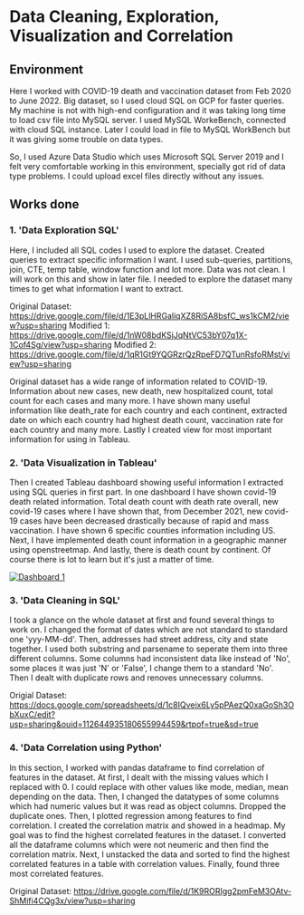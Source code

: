 # Data Cleaning, Exploration, Visualization and Correlation

## Environment
Here I worked with COVID-19 death and vaccination dataset from Feb 2020 to June 2022. Big dataset, so I used cloud SQL on GCP for faster queries.
My machine is not with high-end configuration and it was taking long time to load csv file into MySQL server. 
I used MySQL WorkeBench, connected with cloud SQL instance. Later I could load in file to MySQL WorkBench but it was giving some trouble on data types. 

So, I used Azure Data Studio which uses Microsoft SQL Server 2019 and I felt very comfortable working in this environment, specially got rid of data type problems. I could upload excel files directly without any issues. 


## Works done

### 1. 'Data Exploration SQL' 
Here, I included all SQL codes I used to explore the dataset. Created queries to extract specific information I want. I used sub-queries, partitions, join, CTE, temp table, window function and lot more. Data was not clean. I will work on this and show in later file. I needed to explore the dataset many times to get what information I want to extract. 

Original Dataset: https://drive.google.com/file/d/1E3pLlHRGaliqXZ8RiSA8bsfC_ws1kCM2/view?usp=sharing
Modified 1: https://drive.google.com/file/d/1nW08bdKSjJqNtVC53bY07q1X-1Cof4Sg/view?usp=sharing
Modified 2: https://drive.google.com/file/d/1qR1Gt9YQGRzrQzRpeFD7QTunRsfoRMst/view?usp=sharing

Original dataset has a wide range of information related to COVID-19. Information about new cases, new death, new hospitalized count, total count for each cases and many more. I have shown many useful information like death_rate for each country and each continent, extracted date on which each country had highest death count, vaccination rate for each country and many more. Lastly I created view for most important information for using in Tableau. 

### 2. 'Data Visualization in Tableau'
Then I created Tableau dashboard showing useful information I extracted using SQL queries in first part. In one dashboard I have shown covid-19 death related information. Total death count with death rate overall, new covid-19 cases where I have shown that, from December 2021, new covid-19 cases have been decreased drastically because of rapid and mass vaccination. I have shown 6 specific counties information including US. Next, I have implemented death count information in a geographic manner using openstreetmap. And lastly, there is death count by continent. Of course there is lot to learn but it's just a matter of time. 

<script type='text/javascript'>                    var divElement = document.getElementById('viz1658011746897');                    var vizElement = divElement.getElementsByTagName('object')[0];                    if ( divElement.offsetWidth > 800 ) { vizElement.style.width='1000px';vizElement.style.height='827px';} else if ( divElement.offsetWidth > 500 ) { vizElement.style.width='1000px';vizElement.style.height='827px';} else { vizElement.style.width='100%';vizElement.style.height='1327px';}                     var scriptElement = document.createElement('script');                    scriptElement.src = 'https://public.tableau.com/javascripts/api/viz_v1.js';                    vizElement.parentNode.insertBefore(scriptElement, vizElement);                </script>
<div class='tableauPlaceholder' id='viz1658011746897' style='position: relative'><noscript><a href='#'><img alt='Dashboard 1 ' src='https:&#47;&#47;public.tableau.com&#47;static&#47;images&#47;fi&#47;first_16557649026740&#47;Dashboard1&#47;1_rss.png' style='border: none' /></a></noscript><object class='tableauViz'  style='display:none;'><param name='host_url' value='https%3A%2F%2Fpublic.tableau.com%2F' /> <param name='embed_code_version' value='3' /> <param name='site_root' value='' /><param name='name' value='first_16557649026740&#47;Dashboard1' /><param name='tabs' value='no' /><param name='toolbar' value='yes' /><param name='static_image' value='https:&#47;&#47;public.tableau.com&#47;static&#47;images&#47;fi&#47;first_16557649026740&#47;Dashboard1&#47;1.png' /> <param name='animate_transition' value='yes' /><param name='display_static_image' value='yes' /><param name='display_spinner' value='yes' /><param name='display_overlay' value='yes' /><param name='display_count' value='yes' /><param name='language' value='en-US' /></object></div>

### 3. 'Data Cleaning in SQL'
I took a glance on the whole dataset at first and found several things to work on. I changed the format of dates which are not standard to standard one 'yyy-MM-dd'. Then, addresses had street address, city and state together. I used both substring and parsename to seperate them into three different columns. Some columns had inconsistent data like instead of 'No', some places it was just 'N' or 'False', I change them to a standard 'No'. Then I dealt with duplicate rows and renoves unnecessary columns. 

Origial Dataset: https://docs.google.com/spreadsheets/d/1c8IQveix6Ly5pPAezQ0xaGoSh3ObXuxC/edit?usp=sharing&ouid=112644935180655994459&rtpof=true&sd=true

### 4. 'Data Correlation using Python'

In this section, I worked with pandas dataframe to find correlation of features in the dataset. At first, I dealt with the missing values which I replaced with 0. I could replace with other values like mode, median, mean depending on the data. Then, I changed the datatypes of some columns which had numeric values but it was read as object columns. Dropped the duplicate ones. Then, I plotted regression among features to find correlation. I created the correlation matrix and showed in a headmap. My goal was to find the highest correlated features in the dataset. I converted all the dataframe columns which were not neumeric and then find the correlation matrix. Next, I unstacked the data and sorted to find the highest correlated features in a table with correlation values. Finally, found three most correlated features. 

Original Dataset: https://drive.google.com/file/d/1K9RORIgg2pmFeM3OAtv-ShMifi4CQg3x/view?usp=sharing
